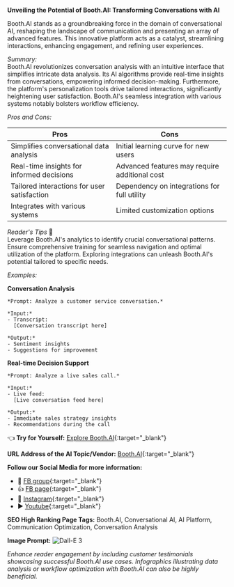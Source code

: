 
**Unveiling the Potential of Booth.AI: Transforming Conversations with AI**

Booth.AI stands as a groundbreaking force in the domain of conversational AI, reshaping the landscape of communication and presenting an array of advanced features. This innovative platform acts as a catalyst, streamlining interactions, enhancing engagement, and refining user experiences.

*Summary:*  
Booth.AI revolutionizes conversation analysis with an intuitive interface that simplifies intricate data analysis. Its AI algorithms provide real-time insights from conversations, empowering informed decision-making. Furthermore, the platform's personalization tools drive tailored interactions, significantly heightening user satisfaction. Booth.AI's seamless integration with various systems notably bolsters workflow efficiency.

*Pros and Cons:*

| Pros                                     | Cons                                        |
| ---------------------------------------- | -------------------------------------------- |
| Simplifies conversational data analysis   | Initial learning curve for new users         |
| Real-time insights for informed decisions| Advanced features may require additional cost |
| Tailored interactions for user satisfaction| Dependency on integrations for full utility  |
| Integrates with various systems           | Limited customization options                 |

*Reader's Tips* 🌟  
Leverage Booth.AI's analytics to identify crucial conversational patterns. Ensure comprehensive training for seamless navigation and optimal utilization of the platform. Exploring integrations can unleash Booth.AI's potential tailored to specific needs.

*Examples:*

**Conversation Analysis**

    *Prompt: Analyze a customer service conversation.*

    *Input:*
    - Transcript:
      [Conversation transcript here]

    *Output:*
    - Sentiment insights
    - Suggestions for improvement

**Real-time Decision Support**

    *Prompt: Analyze a live sales call.*

    *Input:*
    - Live feed:
      [Live conversation feed here]

    *Output:*
    - Immediate sales strategy insights
    - Recommendations during the call

👈 **Try for Yourself:** [Explore Booth.AI](https://www.booth.ai/){:target="_blank"}

**URL Address of the AI Topic/Vendor:** [Booth.AI](https://www.booth.ai/){:target="_blank"}

**Follow our Social Media for more information:**
- 📘 [FB group](https://www.facebook.com/groups/trionxai){:target="_blank"}
- 👍 [FB page](https://www.facebook.com/ai.trionxai){:target="_blank"}
- 📸 [Instagram](https://www.instagram.com/trionxai/){:target="_blank"}
- ▶️ [Youtube](https://www.youtube.com/@robotdocs/){:target="_blank"}

**SEO High Ranking Page Tags:** Booth.AI, Conversational AI, AI Platform, Communication Optimization, Conversation Analysis

**Image Prompt:** ![Dall-E 3](image_link_here)

*Enhance reader engagement by including customer testimonials showcasing successful Booth.AI use cases. Infographics illustrating data analysis or workflow optimization with Booth.AI can also be highly beneficial.*